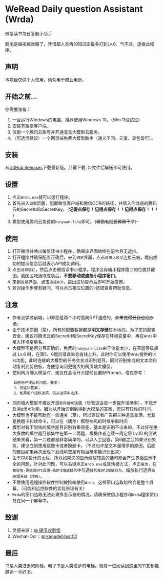# WeRead Daily question Assistant (Wrda)

微信读书每日答题小助手

鹅毛是越来越难薅了，凭借鄙人贫瘠的知识库最多打到Lv.6，气不过，遂做此程序。

## 声明

本项目仅供个人使用，请勿用于商业用途。

## 开始之前…

你需要准备：

1. 一台运行Windows的电脑，推荐使用Windows 10。（Win 11没试过）
2. 安装有微信客户端。
3. 注册一个腾讯云账号并开通混元大模型云服务。
4. （可选但建议）一个网页端免费大模型助手（通义千问、元宝、豆包皆可）。

## 安装

从[GitHub Releases](https://github.com/EileanZYZ/weread_dailyquestion_assistant/releases)下载最新版。只需下载`.7z`文件后解压即可使用。

## 设置

1. 点击`Wrda.exe`就可以运行程序。
2. 首先进入`设置`页面，配置微信客户端和微信OCR的路径，并填入你注册的腾讯云的SecretId和SecretKey。（**记得点保存！记得点保存！！记得点保存！！！** ）
3. 模型使用腾讯云免费的`hunyuan-lite`即可。~~（薅鹅毛就要薅薅干净）~~

## 使用

1. 打开微信并唤出微信读书小程序，确保该界面始终在前台且无遮挡。
2. 打开程序并确保配置正确后，来到`绑定`界面，点击`连接大模型`连接云端，跳出成功的提示信息后就表示API成功调用。
3. 点击`选择窗口`，然后点击微信读书小程序，程序会存储小程序窗口的位置并截图。截图区域选取成功后，**不要移动或遮挡小程序窗口**。
4. 来到`答题`界面，点击`连接OCR`，跳出成功提示后即可开始答题。
5. 若对操作步骤有疑问，可以点击相应位置的`?`按钮查看帮助信息。

## 注意

- 作者没学过前端，UI界面是两个小时面向GPT速成的，~~如果觉得丑我也没办法。~~
- 由于技术原因（菜），所有的配置数据都是**明文存储**在本地的。为了您的密钥安全，建议将腾讯云的SecretId和SecretKey保存在环境变量中，再在`Wrda`中填入环境变量名。
- 大模型不是百分百正确的，免费的`hunyuan-lite`由于体量太小，在答题等级超过 Lv.6 时，在第5、6题后错误率会直线上升。此时你可以使用`Wrda`提供的`识别`功能，此时连接的大模型的任务会变成识别题目，同时识别完成的文本会自动复制到剪贴板，方便您询问更强大的网页端大模型。
- 使用网页端大模型时，建议在会话开头提前设置好Prompt，格式参考：

``` prompt
    回答用户提出的问题。要求：
    1、仅返回答案；
    2、如果用户提供选项，仅从选项中选择。
```

- 网页端大模型不建议开启`联网搜索`功能（尽管这会进一步提升准确率），不能开启`深度思考`功能。因为从开始识别到得到大模型的答案，您只有12秒的时间。
- 大模型也不能帮助您一命通关（草），所以建议看广告把三种道具拿满，尤其是换题卡和续命卡，可以在（偶尔）模型抽风的时候争取时间
- 模型对有下划线的填空题目识别效果很差，基本是识别不出来的。不过好在绝大多数的填空题目都集中在第一二两题，根据作者连续一周定居 Lv.10 的测试结果来看，第一二题都是非常简单的，可以人工回答。第6题之后如果识别失败，建议立刻使用跳题卡或者换题卡。（不过也许是文本量增多的原因，后面的题目如果再次出现下划线填空是有相当概率能识别出来）
- 由于GUI设计的太烂，所以如果您的显示缩放较高的话可能会产生界面显示不全的问题，针对此问题，可以右键点击`Wrda.exe`或其快捷方式，点击`属性`，在`兼容性-更改高DPI设置-高DPI缩放替代`中勾选`替代高DPI缩放行为`，缩放执行选择`系统`或`系统（增强）`。
- 不要使用远程操控软件控制被控端使用`Wrda`，这样窗口选取始终会是整个屏幕。（可能和远控软件的实现原理有关）
- `Wrda`的窗口选取无法处理多显示器的情况，请确保微信小程序和`Wrda`程序窗口处在同一个屏幕中。

## 致谢

1. 灵感来源：[@ 硬币收割怪](https://www.bilibili.com/video/BV1idkcYkELk/?spm_id_from=333.337.search-card.all.click&vd_source=fbb71fb2e9fbbf729f783ffd0b4dfbd7)
2. Wechat-Ocr：[@ kanadeblisst00](https://github.com/kanadeblisst00/wechat_ocr)

## 最后

书是人类进步的阶梯，电子书是人类进步的电梯。祝每一位阅读到这里的书友都能邂逅一本好书。
